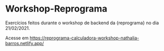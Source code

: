 # Workshop-Reprograma
Exercícios feitos durante o workshop de backend da {reprograma} no dia 21/02/2021.

Acesse em https://reprograma-calculadora-workshop-nathalia-barros.netlify.app/
